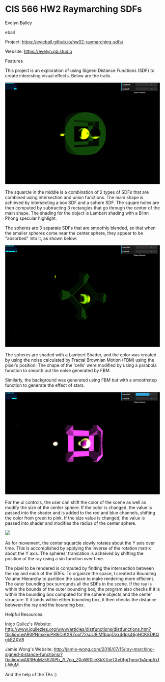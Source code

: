 # CIS 566 HW2 Raymarching SDFs

Evelyn Bailey

ebail

Project: https://eviebail.github.io/hw02-raymarching-sdfs/

Website: https://evelyn.pb.studio

Features

This project is an exploration of using Signed Distance Functions (SDF) to create interesting visual effects. Below are the traits.

<img src="renders/render1.png">

The squarcle in the middle is a combination of 2 types of SDFs that are combined using intersection and union functions. The main shape is achieved by intersecting a box SDF and a sphere SDF. The square holes are then computed by subtracting 3 rectangles that go through the center of the main shape. The shading for the object is Lambert shading with a Blinn Phong specular highlight.

The spheres are 3 separate SDFs that are smoothly blended, so that when the smaller spheres come near the center sphere, they appear to be "absorbed" into it, as shown below:

<img src="renders/render3.png">

The spheres are shaded with a Lambert Shader, and the color was created by using the noise calculated by Fractal Brownian Motion (FBM) using the pixel's position. The shape of the 'cells' were modified by using a parabola function to smooth out the noise generated by FBM.

Similarly, the background was generated using FBM but with a smoothstep function to generate the effect of stars.


<img src="renders/render4.png">

For the ui controls, the user can shift the color of the scene as well as modify the size of the center sphere. If the color is changed, the value is passed into the shader and is added to the red and blue channels, shifting the color from green to pink. If the size value is changed, the value is passed into shader and modifies the radius of the center sphere.


<img src="images/render2.png">

As for movement, the center squarcle slowly rotates about the Y axis over time. This is accomplished by applying the inverse of the rotation matrix about the Y axis. The spheres' translation is acheived by shifting the position of the ray using a sin function over time. 

The pixel to be rendered is computed by finding the intersection between the ray and each of the SDFs. To organize the space, I created a Bounding Volume Hierarchy to partition the space to make rendering more efficient. The outer bounding box surrounds all the SDFs in the scene. If the ray is within the bounds of the outer bounding box, the program also checks if it is within the bounding box computed for the sphere objects and the center structure. If it lands within either bounding box, it then checks the distance between the ray and the bounding box.

Helpful Resources:

Inigo Quilez's Website: http://www.iquilezles.org/www/articles/distfunctions/distfunctions.htm?fbclid=IwAR0PNmxEiuP8l6DiKXRZuof72suU8iMfbaqDvx4dps46gHCK8DKQgkEZXV8

Jamie Wong's Website: http://jamie-wong.com/2016/07/15/ray-marching-signed-distance-functions/?fbclid=IwAR3HqMz5S7APb_7L7cq_Z0qWf0ile3kX7oeTXv0fpjTgmy1vAmpAxfl-WuM

And the help of the TAs :)

